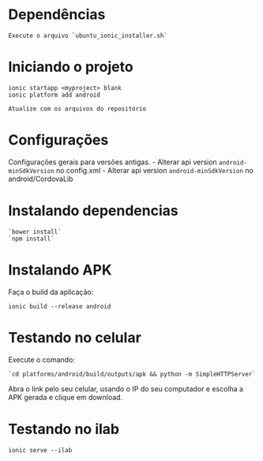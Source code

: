 # Dependências

    Execute o arquivo `ubuntu_ionic_installer.sh`

# Iniciando o projeto

    ionic startapp <myproject> blank
    ionic platform add android

    Atualize com os arquivos do repositório

# Configurações

Configurações gerais para versões antigas.
    - Alterar api version `android-minSdkVersion` no config.xml
    - Alterar api version `android-minSdkVersion` no android/CordovaLib

# Instalando dependencias

    `bower install`
    `npm install`


# Instalando APK

Faça o build da aplicação:

    ionic build --release android


# Testando no celular

Execute o comando:

    `cd platforms/android/build/outputs/apk && python -m SimpleHTTPServer`

Abra o link pelo seu celular, usando o IP do seu computador e escolha a APK gerada e clique em download.

# Testando no ilab

    ionic serve --ilab
